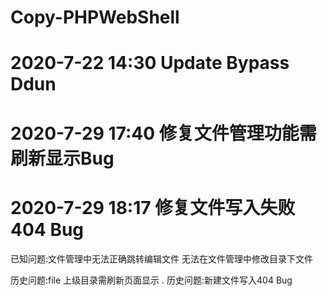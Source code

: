 # Copy-PHPWebShell

# 2020-7-22 14:30 Update Bypass Ddun

# 2020-7-29 17:40 修复文件管理功能需刷新显示Bug

# 2020-7-29 18:17 修复文件写入失败404 Bug


已知问题:文件管理中无法正确跳转编辑文件 无法在文件管理中修改目录下文件


历史问题:file 上级目录需刷新页面显示 .
历史问题:新建文件写入404 Bug

